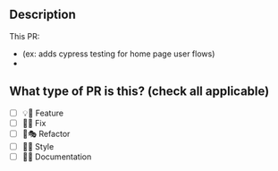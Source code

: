 ## Description

This PR:
- (ex: adds cypress testing for home page user flows)
- 

## What type of PR is this? (check all applicable)

- [ ] 💡💫 Feature
- [ ] 🐞🐛 Fix
- [ ] 🪸🎭 Refactor
- [ ] 💅🎨 Style
- [ ] 📄💾 Documentation
